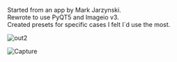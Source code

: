 <p>Started from an app by Mark Jarzynski.<br>
Rewrote to use PyQT5 and Imageio v3.<br>
Created presets for specific cases I felt I´d use the most.</p>

![out2](https://github.com/refotografia/slitscan_app/assets/160272402/29c13343-9a50-402d-ba19-4d403ec5f408)

![Capture](https://github.com/refotografia/slitscan_app/assets/160272402/30eeb458-08f6-4cd0-a6c9-313b8024af4f)
